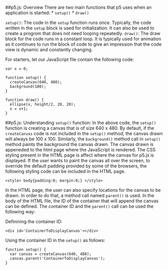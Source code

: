 ##p5.js: Overview
There are two main functions that p5 uses when an application is started:
	* `setup()`
	* `draw()`

`setup()`: The code in the `setup` function runs once. Typically, the code written in the `setup` block is used for initialization. It can also be used to create a progrom that does
not need looping repeatedly.
`draw()`: The draw block for the code runs in a constant loop. It is typically used for animation as it continues to run the block of code to give an impression that the code view is
dynamic and constantly changing.

For starters, let our JavaScript file contain the following code:
```
var x = 0;

function setup() {
  createCanvas(640, 480);
  background(100);
}

function draw() {
  ellipse(x, height/2, 20, 20);
  x = x+1;
}
```

##p5.js: Understanding `setup()` function:
In the above code, the `setup()` function is creating a canvas that is of size 640 x 480. By default, if the `createCanvas` code is not included in the `setup()` method, the canvas drawn
will always be 100 x 100. Similarly, the `background()` method call in `setup()` method paints the background the canvas drawn. The canvas drawn is appeneded to the html page where the JavaScript
is rendered. The CSS styling present in the HTML page is affect where the canvas for p5.js is displayed. If the user wants to paint the canvas all over the screen, to override the default padding
provided by some of the browsers, the following styling code can be included in the HTML page.
```
<style> body{padding:0; margin:0;} </style>
```

In the HTML page, the user can also specify locations for the canvas to be drawn. In order to do that, a method call named `parent()` is used. In the body of the HTML file, the ID of the container
that will append the canvas can be defined. The container ID and the `parent()` call can be used the following way:

Definining the container ID:
```
<div id='ContainerToDisplayCanvas'></div>
``` 

Using the container ID in the `setup()` as follows:
```
function setup() {
  var canvas = createCanvas(640, 480);
  canvas.parent('ContainerToDisplayCanvas');
}
```